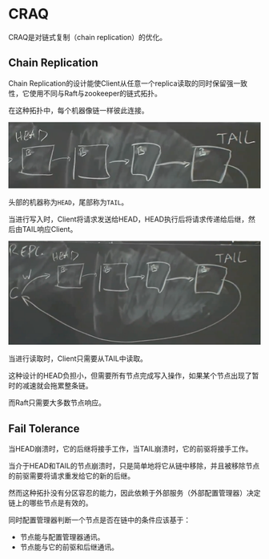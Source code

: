 # CRAQ

CRAQ是对链式复制（chain replication）的优化。

## Chain Replication

Chain Replication的设计能使Client从任意一个replica读取的同时保留强一致性，它使用不同与Raft与zookeeper的链式拓扑。

在这种拓扑中，每个机器像链一样彼此连接。

![F1](./F1.jpg)

头部的机器称为`HEAD`，尾部称为`TAIL`。

当进行写入时，Client将请求发送给HEAD，HEAD执行后将请求传递给后继，然后由TAIL响应Client。

![F2](./F2.jpg)

当进行读取时，Client只需要从TAIL中读取。

这种设计的HEAD负担小，但需要所有节点完成写入操作，如果某个节点出现了暂时的减速就会拖累整条链。

而Raft只需要大多数节点响应。

## Fail Tolerance

当HEAD崩溃时，它的后继将接手工作，当TAIL崩溃时，它的前驱将接手工作。

当介于HEAD和TAIL的节点崩溃时，只是简单地将它从链中移除，并且被移除节点的前驱需要将请求重发给它的新的后继。

然而这种拓扑没有分区容忍的能力，因此依赖于外部服务（外部配置管理器）决定链上的哪些节点是有效的。

同时配置管理器判断一个节点是否在链中的条件应该基于：
* 节点能与配置管理器通讯。
* 节点能与它的前驱和后继通讯。